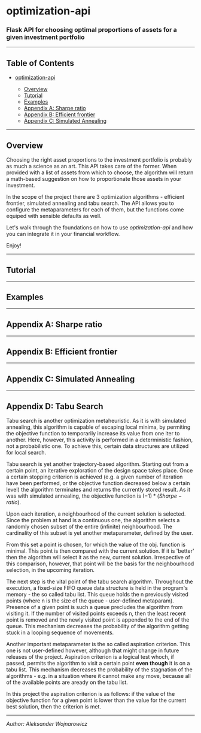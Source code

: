 # optimization-api
### Flask API for choosing optimal proportions of assets for a given investment portfolio

---

## Table of Contents

- [optimization-api](#optimization-api)
 
  - [Overview](#overview)
  - [Tutorial](#tutorial)
  - [Examples](#examples)
  - [Appendix A: Sharpe ratio](#appendix-a-sharpe-ratio)
  - [Appendix B: Efficient frontier](#appendix-b-efficient-frontier)
  - [Appendix C: Simulated Annealing](#appendix-c-simulated-annealing)
  
---

## Overview

Choosing the right asset proportions to the investment portfolio is probably as much a science as an art.
This API takes care of the former. When provided with a list of assets from which to choose, the algorithm
will return a math-based suggestion on how to proportionate those assets in your investment.

In the scope of the project there are 3 optimization algorithms - efficient frontier, simulated annealing 
and tabu search. The API allows you to configure the metaparameters for each of them, but the functions 
come equiped with sensible defaults as well. 

Let's walk through the foundations on how to use *optimization-api* and how you can integrate it
in your financial workflow.

Enjoy!

---

## Tutorial

---

## Examples

---

## Appendix A: Sharpe ratio

---

## Appendix B: Efficient frontier

---

## Appendix C: Simulated Annealing

---

## Appendix D: Tabu Search

Tabu search is another optimization metaheuristic. As it is with simulated annealing, this algorithm is capable
of escaping local minima, by permiting the objective function to temporarily increase its value
from one iter to another.
Here, however, this activity is performed in a deterministic fashion, not a probabilistic one.
To achieve this, certain data structures are utilized for local search.

Tabu search is yet another trajectory-based algorithm.
Starting out from a certain point, an iterative exploration of the design space takes place.
Once a certain stopping criterion is achieved (e.g. a given number of iteration have been performed, or
the objective function decreased below a certain level)
the algorithm terminates and returns the currently stored result.
As it was with simulated annealing, the objective function is $(-1) * (Sharpe-ratio)$.

Upon each iteration, a neighbourhood of the current solution is selected.
Since the problem at hand is a continuous one, the algorithm selects a randomly chosen subset
of the entire (infinite) neighbourhood.
The cardinality of this subset is yet another metaparameter, defined by the user.

From this set a point is chosen, for which the value of the obj. function is minimal.
This point is then compared with the current solution.
If it is 'better' then the algorithm will select it as the new, current solution.
Irrespective of this comparison, however, that point will be the basis for the
neighbourhood selection, in the upcoming iteration.

The next step is the vital point of the tabu search algorithm.
Throughout the execution, a fixed-size FIFO queue data structure is held in the program's memory - the so called
tabu list.
This queue holds the n previously visited points (where n is the size of the queue - user-defined metaparam).
Presence of a given point is such a queue precludes the algorithm from visiting it.
If the number of visited points exceeds n, then the least recent point is removed and the newly visited point
is appended to the end of the queue.
This mechanism decreases the probability of the algorithm getting stuck in a looping sequence of movements.

Another important metaparameter is the so called aspiration criterion.
This one is not user-defined however, although that might change in future releases of the project.
Aspiration criterion is a logical test whoch, if passed, permits the algorithm to visit a certain point
**even though** it is on a tabu list.
This mechanism decreases the probability of the stagnation of the algorithms - e.g. in a situation where it cannot make
any move, because all of the available points are aready on the tabu list.

In this project the aspiration criterion is as follows:
if the value of the objective function for a given point is lower than the value for the current best solution,
then the criterion is met.

---

*Author: Aleksander Wojnarowicz*